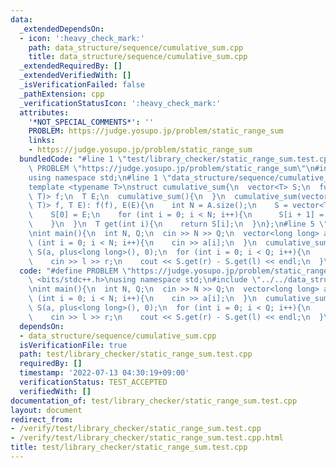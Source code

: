 ```yaml
---
data:
  _extendedDependsOn:
  - icon: ':heavy_check_mark:'
    path: data_structure/sequence/cumulative_sum.cpp
    title: data_structure/sequence/cumulative_sum.cpp
  _extendedRequiredBy: []
  _extendedVerifiedWith: []
  _isVerificationFailed: false
  _pathExtension: cpp
  _verificationStatusIcon: ':heavy_check_mark:'
  attributes:
    '*NOT_SPECIAL_COMMENTS*': ''
    PROBLEM: https://judge.yosupo.jp/problem/static_range_sum
    links:
    - https://judge.yosupo.jp/problem/static_range_sum
  bundledCode: "#line 1 \"test/library_checker/static_range_sum.test.cpp\"\n#define\
    \ PROBLEM \"https://judge.yosupo.jp/problem/static_range_sum\"\n#include <bits/stdc++.h>\n\
    using namespace std;\n#line 1 \"data_structure/sequence/cumulative_sum.cpp\"\n\
    template <typename T>\nstruct cumulative_sum{\n  vector<T> S;\n  function<T(T,\
    \ T)> f;\n  T E;\n  cumulative_sum(){\n  }\n  cumulative_sum(vector<T> A, function<T(T,\
    \ T)> f, T E): f(f), E(E){\n    int N = A.size();\n    S = vector<T>(N + 1);\n\
    \    S[0] = E;\n    for (int i = 0; i < N; i++){\n      S[i + 1] = f(S[i], A[i]);\n\
    \    }\n  }\n  T get(int i){\n    return S[i];\n  }\n};\n#line 5 \"test/library_checker/static_range_sum.test.cpp\"\
    \nint main(){\n  int N, Q;\n  cin >> N >> Q;\n  vector<long long> a(N);\n  for\
    \ (int i = 0; i < N; i++){\n    cin >> a[i];\n  }\n  cumulative_sum<long long>\
    \ S(a, plus<long long>(), 0);\n  for (int i = 0; i < Q; i++){\n    int l, r;\n\
    \    cin >> l >> r;\n    cout << S.get(r) - S.get(l) << endl;\n  }\n}\n"
  code: "#define PROBLEM \"https://judge.yosupo.jp/problem/static_range_sum\"\n#include\
    \ <bits/stdc++.h>\nusing namespace std;\n#include \"../../data_structure/sequence/cumulative_sum.cpp\"\
    \nint main(){\n  int N, Q;\n  cin >> N >> Q;\n  vector<long long> a(N);\n  for\
    \ (int i = 0; i < N; i++){\n    cin >> a[i];\n  }\n  cumulative_sum<long long>\
    \ S(a, plus<long long>(), 0);\n  for (int i = 0; i < Q; i++){\n    int l, r;\n\
    \    cin >> l >> r;\n    cout << S.get(r) - S.get(l) << endl;\n  }\n}\n"
  dependsOn:
  - data_structure/sequence/cumulative_sum.cpp
  isVerificationFile: true
  path: test/library_checker/static_range_sum.test.cpp
  requiredBy: []
  timestamp: '2022-07-13 04:30:19+09:00'
  verificationStatus: TEST_ACCEPTED
  verifiedWith: []
documentation_of: test/library_checker/static_range_sum.test.cpp
layout: document
redirect_from:
- /verify/test/library_checker/static_range_sum.test.cpp
- /verify/test/library_checker/static_range_sum.test.cpp.html
title: test/library_checker/static_range_sum.test.cpp
---
```


